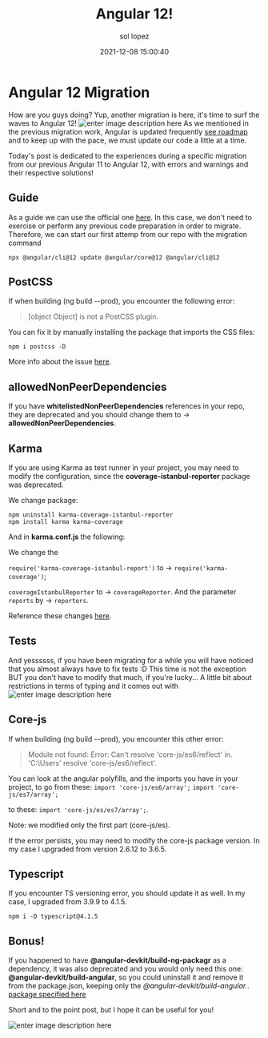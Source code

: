 ﻿---
date: 2021-12-08 15:00:40
layout: post
title: Angular 12!
description: Angular 12 migration
language: en
image: "../assets/img/angular12.png"
category: CODE
tags:
  - coding
  - migration
  - humor
author: sol lopez
---

# Angular 12 Migration

How are you guys doing? Yup, another migration is here, it's time to surf the waves to Angular 12!
![enter image description here](https://www.askideas.com/media/45/Please-Be-Dolphins-Please-Funny-Surfing-Meme-Picture.jpg)
As we mentioned in the previous migration work, Angular is updated frequently [see roadmap](https://angular.io/guide/roadmap) and to keep up with the pace, we must update our code a little at a time.

Today's post is dedicated to the experiences during a specific migration from our previous Angular 11 to Angular 12, with errors and warnings and their respective solutions!

## Guide

As a guide we can use the official one [here](https://update.angular.io/?l=3&v=11.0-12.0).
In this case, we don't need to exercise or perform any previous code preparation in order to migrate. Therefore, we can start our first attemp from our repo with the migration command

    npx @angular/cli@12 update @angular/core@12 @angular/cli@12

## PostCSS

If when building (ng build --prod), you encounter the following error:

> [object Object] is not a PostCSS plugin.

You can fix it by manually installing the package that imports the CSS files:

    npm i postcss -D

More info about the issue [here](https://github.com/postcss/autoprefixer/issues/1358).

## allowedNonPeerDependencies

If you have **whitelistedNonPeerDependencies** references in your repo, they are deprecated and you should change them to -> **allowedNonPeerDependencies**.

## Karma

If you are using Karma as test runner in your project, you may need to modify the configuration, since the **coverage-istanbul-reporter** package was deprecated.

We change package:

    npm uninstall karma-coverage-istanbul-reporter
    npm install karma karma-coverage

And in **karma.conf.js** the following:

We change the

`require('karma-coverage-istanbul-report')`
to ->
`require('karma-coverage')`;

`coverageIstanbulReporter` to -> `coverageReporter`.
And the parameter `reports` by -> `reporters`.

Reference these changes [here](https://mrjean.be/posts/update-karma-coverage-reporting-for-use-in-angular-11/).

## Tests

And yessssss, if you have been migrating for a while you will have noticed that you almost always have to fix tests :D
This time is not the exception BUT you don't have to modify that much, if you're lucky... A little bit about restrictions in terms of typing and it comes out with
![enter image description here](https://cdn.recetas360.com/wp-content/uploads/2019/07/como-hacer-papas-fritas-de-mcdonals.jpg)

## Core-js

If when building (ng build --prod), you encounter this other error:

> Module not found: Error: Can't resolve 'core-js/es6/reflect' in.
> 'C:\Users' resolve 'core-js/es6/reflect'.

You can look at the angular polyfills, and the imports you have in your project, to go from these:
`import 'core-js/es6/array';`
`import 'core-js/es7/array';`

to these:
`import 'core-js/es/es7/array';`.

Note: we modified only the first part (core-js/es).

If the error persists, you may need to modify the core-js package version. In my case I upgraded from version 2.6.12 to 3.6.5.

## Typescript

If you encounter TS versioning error, you should update it as well. In my case, I upgraded from 3.9.9 to 4.1.5.

    npm i -D typescript@4.1.5

## Bonus!

If you happened to have **@angular-devkit/build-ng-packagr** as a dependency, it was also deprecated and you would only need this one: **@angular-devkit/build-angular**, so you could uninstall it and remove it from the package.json, keeping only the _@angular-devkit/build-angular._.
[package specified here](https://www.npmjs.com/package/@angular-devkit/build-ng-packagr)

Short and to the point post, but I hope it can be useful for you!

![enter image description here](https://pics.me.me/thumb_adios-memecrunch-com-adi%C3%B3s-51915832.png)

